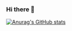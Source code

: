 ### Hi there 👋

[![Anurag's GitHub stats](https://github-readme-stats.vercel.app/api?username=tilek225)](https://github.com/anuraghazra/github-readme-stats)
